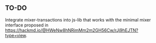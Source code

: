 ## TO-DO

Integrate mixer-transactions into js-lib that works with the minimal mixer interface proposed in https://hackmd.io/@HWeNw8hNRimMm2m2GH56Cw/rJj9hEJTN?type=view.

